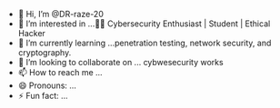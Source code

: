 - 👋 Hi, I’m @DR-raze-20
- 👀 I’m interested in ...👨‍💻 Cybersecurity Enthusiast | Student | Ethical Hacker
- 🌱 I’m currently learning ...penetration testing, network security, and cryptography.
- 💞️ I’m looking to collaborate on ... cybwesecurity works 
- 📫 How to reach me ...
- 😄 Pronouns: ...
- ⚡ Fun fact: ...

<!---
DR-raze-20/DR-raze-20 is a ✨ special ✨ repository because its `README.md` (this file) appears on your GitHub profile.
You can click the Preview link to take a look at your changes.
--->
